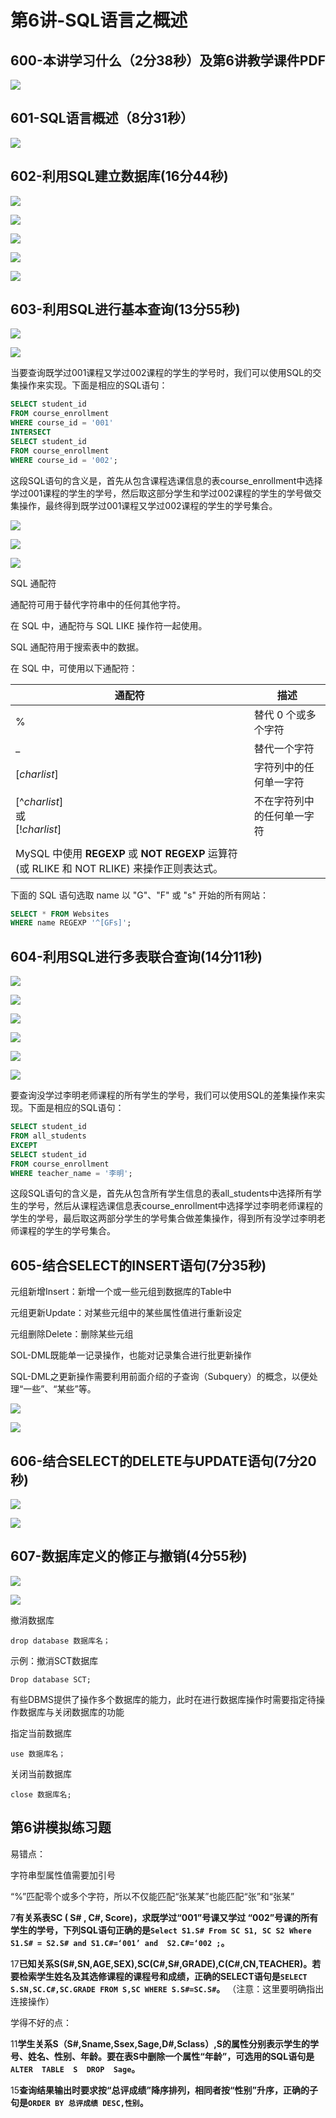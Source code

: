 # 第6讲-SQL语言之概述  

## 600-本讲学习什么（2分38秒）及第6讲教学课件PDF  

![](https://cdn.jsdelivr.net/gh/Rosefinch-Midsummer/MyImagesHost02/img/20240318154835.png)

## 601-SQL语言概述（8分31秒）  

![](https://cdn.jsdelivr.net/gh/Rosefinch-Midsummer/MyImagesHost02/img/20240318155249.png)


## 602-利用SQL建立数据库(16分44秒)  

![](https://cdn.jsdelivr.net/gh/Rosefinch-Midsummer/MyImagesHost02/img/20240318160928.png)

![](https://cdn.jsdelivr.net/gh/Rosefinch-Midsummer/MyImagesHost02/img/20240318161014.png)

![](https://cdn.jsdelivr.net/gh/Rosefinch-Midsummer/MyImagesHost02/img/20240318161032.png)

![](https://cdn.jsdelivr.net/gh/Rosefinch-Midsummer/MyImagesHost02/img/20240318161058.png)

![](https://cdn.jsdelivr.net/gh/Rosefinch-Midsummer/MyImagesHost02/img/20240318161129.png)
## 603-利用SQL进行基本查询(13分55秒)  

![](https://cdn.jsdelivr.net/gh/Rosefinch-Midsummer/MyImagesHost02/img/20240318161209.png)

![](https://cdn.jsdelivr.net/gh/Rosefinch-Midsummer/MyImagesHost02/img/20240318164846.png)

当要查询既学过001课程又学过002课程的学生的学号时，我们可以使用SQL的交集操作来实现。下面是相应的SQL语句：

```sql
SELECT student_id
FROM course_enrollment
WHERE course_id = '001'
INTERSECT
SELECT student_id
FROM course_enrollment
WHERE course_id = '002';
```

这段SQL语句的含义是，首先从包含课程选课信息的表course_enrollment中选择学过001课程的学生的学号，然后取这部分学生和学过002课程的学生的学号做交集操作，最终得到既学过001课程又学过002课程的学生的学号集合。

![](https://cdn.jsdelivr.net/gh/Rosefinch-Midsummer/MyImagesHost02/img/20240318164948.png)

![](https://cdn.jsdelivr.net/gh/Rosefinch-Midsummer/MyImagesHost02/img/20240318165006.png)

![](https://cdn.jsdelivr.net/gh/Rosefinch-Midsummer/MyImagesHost02/img/20240318165025.png)

SQL 通配符

通配符可用于替代字符串中的任何其他字符。

在 SQL 中，通配符与 SQL LIKE 操作符一起使用。

SQL 通配符用于搜索表中的数据。

在 SQL 中，可使用以下通配符：

| 通配符                                                       | 描述                       |
| ------------------------------------------------------------ | -------------------------- |
| %                                                            | 替代 0 个或多个字符        |
| _                                                            | 替代一个字符               |
| [_charlist_]                                                 | 字符列中的任何单一字符     |
| [^_charlist_]  <br>或  <br>[!_charlist_]                     | 不在字符列中的任何单一字符 |
|                                                              |                            |
| MySQL 中使用 **REGEXP** 或 **NOT REGEXP** 运算符 (或 RLIKE 和 NOT RLIKE) 来操作正则表达式。 |                            |

下面的 SQL 语句选取 name 以 "G"、"F" 或 "s" 开始的所有网站：

```sql
SELECT * FROM Websites  
WHERE name REGEXP '^[GFs]';
```

## 604-利用SQL进行多表联合查询(14分11秒)  

![](https://cdn.jsdelivr.net/gh/Rosefinch-Midsummer/MyImagesHost02/img/20240319181917.png)

![](https://cdn.jsdelivr.net/gh/Rosefinch-Midsummer/MyImagesHost02/img/20240319182047.png)

![](https://cdn.jsdelivr.net/gh/Rosefinch-Midsummer/MyImagesHost02/img/20240319182141.png)

![](https://cdn.jsdelivr.net/gh/Rosefinch-Midsummer/MyImagesHost02/img/20240319184800.png)

![](https://cdn.jsdelivr.net/gh/Rosefinch-Midsummer/MyImagesHost02/img/20240319184822.png)

![](https://cdn.jsdelivr.net/gh/Rosefinch-Midsummer/MyImagesHost02/img/20240319184852.png)

要查询没学过李明老师课程的所有学生的学号，我们可以使用SQL的差集操作来实现。下面是相应的SQL语句：

```sql
SELECT student_id
FROM all_students
EXCEPT
SELECT student_id
FROM course_enrollment
WHERE teacher_name = '李明';
```

这段SQL语句的含义是，首先从包含所有学生信息的表all_students中选择所有学生的学号，然后从课程选课信息表course_enrollment中选择学过李明老师课程的学生的学号，最后取这两部分学生的学号集合做差集操作，得到所有没学过李明老师课程的学生的学号集合。
## 605-结合SELECT的INSERT语句(7分35秒)  

元组新增Insert：新增一个或一些元组到数据库的Table中

元组更新Update：对某些元组中的某些属性值进行重新设定

元组删除Delete：删除某些元组

SOL-DML既能单一记录操作，也能对记录集合进行批更新操作

SQL-DML之更新操作需要利用前面介绍的子查询（Subquery）的概念，以便处理“一些”、“某些”等。

![](https://cdn.jsdelivr.net/gh/Rosefinch-Midsummer/MyImagesHost02/img/20240319201313.png)

![](https://cdn.jsdelivr.net/gh/Rosefinch-Midsummer/MyImagesHost02/img/20240319201343.png)

## 606-结合SELECT的DELETE与UPDATE语句(7分20秒)  


![](https://cdn.jsdelivr.net/gh/Rosefinch-Midsummer/MyImagesHost02/img/20240319201416.png)

![](https://cdn.jsdelivr.net/gh/Rosefinch-Midsummer/MyImagesHost02/img/20240319201441.png)



## 607-数据库定义的修正与撤销(4分55秒)  

![](https://cdn.jsdelivr.net/gh/Rosefinch-Midsummer/MyImagesHost02/img/20240319201529.png)

![](https://cdn.jsdelivr.net/gh/Rosefinch-Midsummer/MyImagesHost02/img/20240319201558.png)

撤消数据库

`drop database 数据库名；`

示例：撤消SCT数据库

`Drop database SCT;`

有些DBMS提供了操作多个数据库的能力，此时在进行数据库操作时需要指定待操作数据库与关闭数据库的功能

指定当前数据库

`use 数据库名；`

关闭当前数据库

`close 数据库名;`

## 第6讲模拟练习题  

易错点：

字符串型属性值需要加引号

“%”匹配零个或多个字符，所以不仅能匹配“张某某”也能匹配“张”和“张某”

7**有关系表SC ( S# , C#, Score)，求既学过“001”号课又学过 “002”号课的所有学生的学号，下列SQL语句正确的是`Select S1.S# From SC S1, SC S2 Where S1.S# = S2.S# and S1.C#=‘001’ and  S2.C#=‘002 ;`。**

17**已知关系S(S#,SN,AGE,SEX),SC(C#,S#,GRADE),C(C#,CN,TEACHER)。若要检索学生姓名及其选修课程的课程号和成绩，正确的SELECT语句是`SELECT S.SN,SC.C#,SC.GRADE FROM S,SC WHERE S.S#=SC.S#`。** （注意：这里要明确指出连接操作）

学得不好的点：

11**学生关系S（S#,Sname,Ssex,Sage,D#,Sclass）,S的属性分别表示学生的学号、姓名、性别、年龄。要在表S中删除一个属性“年龄”，可选用的SQL语句是`ALTER  TABLE  S  DROP  Sage`。**

15**查询结果输出时要求按“总评成绩”降序排列，相同者按“性别”升序，正确的子句是`ORDER BY 总评成绩 DESC,性别`。**